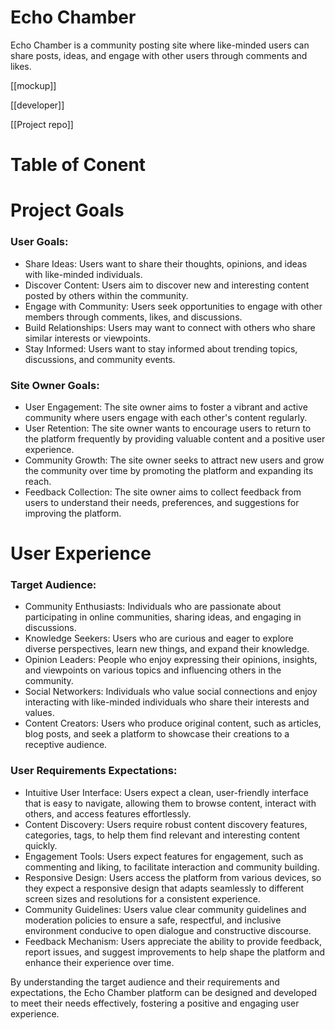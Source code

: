 # Echo Chamber
Echo Chamber is a community posting site where like-minded users can share posts, ideas, and engage with other users through comments and likes.


[[mockup]]

[[developer]]

[[Project repo]]

# Table of Conent



# Project Goals

### User Goals:
- Share Ideas: Users want to share their thoughts, opinions, and ideas with like-minded individuals.
- Discover Content: Users aim to discover new and interesting content posted by others within the community.
- Engage with Community: Users seek opportunities to engage with other members through comments, likes, and discussions.
- Build Relationships: Users may want to connect with others who share similar interests or viewpoints.
- Stay Informed: Users want to stay informed about trending topics, discussions, and community events.
### Site Owner Goals:
- User Engagement: The site owner aims to foster a vibrant and active community where users engage with each other's content regularly.
- User Retention: The site owner wants to encourage users to return to the platform frequently by providing valuable content and a positive user experience.
- Community Growth: The site owner seeks to attract new users and grow the community over time by promoting the platform and expanding its reach.
- Feedback Collection: The site owner aims to collect feedback from users to understand their needs, preferences, and suggestions for improving the platform.

# User Experience

### Target Audience:
- Community Enthusiasts: Individuals who are passionate about participating in online communities, sharing ideas, and engaging in discussions.
- Knowledge Seekers: Users who are curious and eager to explore diverse perspectives, learn new things, and expand their knowledge.
- Opinion Leaders: People who enjoy expressing their opinions, insights, and viewpoints on various topics and influencing others in the community.
- Social Networkers: Individuals who value social connections and enjoy interacting with like-minded individuals who share their interests and values.
- Content Creators: Users who produce original content, such as articles, blog posts, and seek a platform to showcase their creations to a receptive audience.
### User Requirements Expectations:
- Intuitive User Interface: Users expect a clean, user-friendly interface that is easy to navigate, allowing them to browse content, interact with others, and access features effortlessly.
- Content Discovery: Users require robust content discovery features, categories, tags, to help them find relevant and interesting content quickly.
- Engagement Tools: Users expect features for engagement, such as commenting and liking, to facilitate interaction and community building.
- Responsive Design: Users access the platform from various devices, so they expect a responsive design that adapts seamlessly to different screen sizes and resolutions for a consistent experience.
- Community Guidelines: Users value clear community guidelines and moderation policies to ensure a safe, respectful, and inclusive environment conducive to open dialogue and constructive discourse.
- Feedback Mechanism: Users appreciate the ability to provide feedback, report issues, and suggest improvements to help shape the platform and enhance their experience over time.

By understanding the target audience and their requirements and expectations, the Echo Chamber platform can be designed and developed to meet their needs effectively, fostering a positive and engaging user experience.

